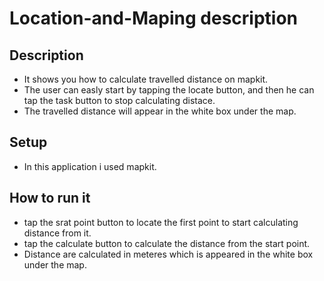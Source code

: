 # Location-and-Maping description

## Description
- It shows you how to calculate travelled distance on mapkit.
- The user can easly start by tapping the locate button, and then he can tap the task button to stop calculating distace. 
- The travelled distance will appear in the white box under the map.

## Setup
- In this application i used mapkit.

## How to run it

- tap the srat point button to locate the first point to start calculating distance from it.
- tap the calculate button to calculate the distance from the start point.
- Distance are calculated in meteres which is appeared in the white box under the map.

